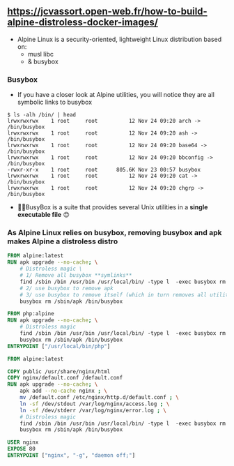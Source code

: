 ## https://jcvassort.open-web.fr/how-to-build-alpine-distroless-docker-images/

- Alpine Linux is a security-oriented, lightweight Linux distribution based on:
  - musl libc
  - & busybox

### Busybox
- If you have a closer look at Alpine utilities, you will notice they are all symbolic links to busybox
```shell
$ ls -alh /bin/ | head
lrwxrwxrwx    1 root     root          12 Nov 24 09:20 arch -> /bin/busybox
lrwxrwxrwx    1 root     root          12 Nov 24 09:20 ash -> /bin/busybox
lrwxrwxrwx    1 root     root          12 Nov 24 09:20 base64 -> /bin/busybox
lrwxrwxrwx    1 root     root          12 Nov 24 09:20 bbconfig -> /bin/busybox
-rwxr-xr-x    1 root     root      805.6K Nov 23 00:57 busybox
lrwxrwxrwx    1 root     root          12 Nov 24 09:20 cat -> /bin/busybox
lrwxrwxrwx    1 root     root          12 Nov 24 09:20 chgrp -> /bin/busybox
```
- 🙇‍♀️BusyBox is a suite that provides several Unix utilities in a **single executable file** 😍

### As Alpine Linux relies on busybox, removing busybox and apk makes Alpine a distroless distro
```Dockerfile
FROM alpine:latest
RUN apk upgrade --no-cache; \
    # Distroless magic \
    # 1/ Remove all busybox **symlinks**
    find /sbin /bin /usr/bin /usr/local/bin/ -type l  -exec busybox rm -rf {} \;; \
    # 2/ use busybox to remove apk
    # 3/ use busybox to remove itself (which in turn removes all utilities) 
    busybox rm /sbin/apk /bin/busybox
```

```Dockerfile
FROM php:alpine
RUN apk upgrade --no-cache; \
    # Distroless magic
    find /sbin /bin /usr/bin /usr/local/bin/ -type l  -exec busybox rm -rf {} \;; \
    busybox rm /sbin/apk /bin/busybox
ENTRYPOINT ["/usr/local/bin/php"]
```

```Dockerfile
FROM alpine:latest

COPY public /usr/share/nginx/html
COPY nginx/default.conf /default.conf
RUN apk upgrade --no-cache; \
    apk add --no-cache nginx ; \
    mv /default.conf /etc/nginx/http.d/default.conf ; \
    ln -sf /dev/stdout /var/log/nginx/access.log ; \
    ln -sf /dev/stderr /var/log/nginx/error.log ; \
    # Distroless magic 
    find /sbin /bin /usr/bin /usr/local/bin/ -type l  -exec busybox rm -rf {} \;; \
    busybox rm /sbin/apk /bin/busybox

USER nginx
EXPOSE 80
ENTRYPOINT ["nginx", "-g", "daemon off;"]
```
